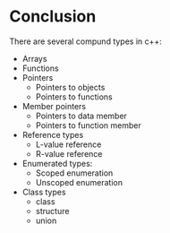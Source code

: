 # Conclusion

There are several compund types in c++:
- Arrays
- Functions
- Pointers
    - Pointers to objects
    - Pointers to functions
- Member pointers
    - Pointers to data member
    - Pointers to function member
- Reference types
    - L-value reference
    - R-value reference
- Enumerated types:
    - Scoped enumeration
    - Unscoped enumeration
- Class types
    - class
    - structure
    - union

